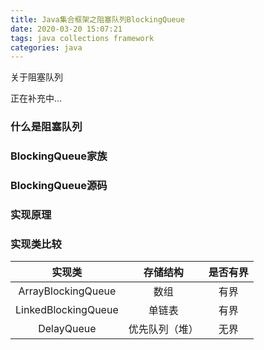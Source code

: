 ```yaml
---
title: Java集合框架之阻塞队列BlockingQueue
date: 2020-03-20 15:07:21
tags: java collections framework
categories: java
---
```


关于阻塞队列

<!--more-->

正在补充中...

### 什么是阻塞队列



### BlockingQueue家族



### BlockingQueue源码



### 实现原理



### 实现类比较

|       实现类        |    存储结构    | 是否有界 |
| :-----------------: | :------------: | :------: |
| ArrayBlockingQueue  |      数组      |   有界   |
| LinkedBlockingQueue |     单链表     |   有界   |
|     DelayQueue      | 优先队列（堆） |   无界   |

